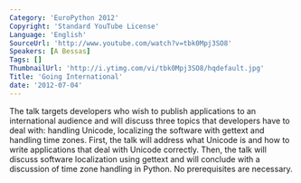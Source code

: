 ```yaml
---
Category: 'EuroPython 2012'
Copyright: 'Standard YouTube License'
Language: 'English'
SourceUrl: 'http://www.youtube.com/watch?v=tbk0Mpj3SO8'
Speakers: [A Bessas]
Tags: []
ThumbnailUrl: 'http://i.ytimg.com/vi/tbk0Mpj3SO8/hqdefault.jpg'
Title: 'Going International'
date: '2012-07-04'
---
```

The talk targets developers who wish to publish applications to an
international audience and will discuss three topics that developers have to
deal with: handling Unicode, localizing the software with gettext and handling
time zones. First, the talk will address what Unicode is and how to write
applications that deal with Unicode correctly. Then, the talk will discuss
software localization using gettext and will conclude with a discussion of
time zone handling in Python. No prerequisites are necessary.

